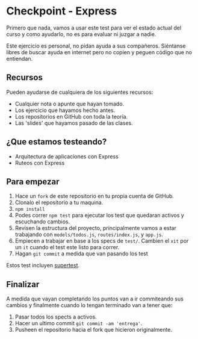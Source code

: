 # Checkpoint - Express

Primero que nada, vamos a usar este test para ver el estado actual del curso y como ayudarlo, no es para evaluar ni juzgar a nadie.

Este ejercicio es personal, no pidan ayuda a sus compañeros. Siéntanse libres de buscar ayuda en internet pero no copien y peguen código que no entiendan.

## Recursos

Pueden ayudarse de cualquiera de los siguientes recursos:

* Cualquier nota o apunte que hayan tomado.
* Los ejercicio que hayamos hecho antes.
* Los repositorios en GitHub con toda la teoría.
* Las 'slides' que hayamos pasado de las clases.

## ¿Que estamos testeando?

* Arquitectura de aplicaciones con Express 
* Ruteos con Express

## Para empezar

1. Hace un `fork` de este repositorio en tu propia cuenta de GitHub.
2. Clonalo el repositorio a tu maquina.
3. `npm install`
4. Podes correr `npm test` para ejecutar los test que quedaran activos y escuchando cambios.
5. Revisen la estructura del proyecto, principalmente vamos a estar trabajando con `models/todos.js`, `routes/index.js`, y `app.js`.
6. Empiecen a trabajar en base a los specs de `test/`. Cambien el `xit` por un `it` cuando el test este listo para correr.
7. Hagan `git commit` a medida que van pasando los test 

Estos test incluyen [supertest](https://github.com/visionmedia/supertest).

## Finalizar

A medida que vayan completando los puntos van a ir commiteando sus cambios y finalmente cuando lo tengan terminado van a tener que:

1. Pasar todos los spects a activos.
2. Hacer un ultimo commit `git commit -am 'entrega'`.
3. Pusheen el repositorio hacia el fork que hicieron originalmente.

